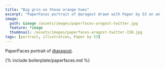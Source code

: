 ```yaml
---
title: "Big grin on those orange hues"
excerpt: "PaperFaces portrait of @aragost drawn with Paper by 53 on an iPad."
image: 
  path: &image /assets/images/paperfaces-aragost-twitter.jpg 
  feature: *image
  thumbnail: /assets/images/paperfaces-aragost-twitter-150.jpg
tags: [portrait, illustration, Paper by 53]
---
```


PaperFaces portrait of [@aragost](https://twitter.com/aragost).

{% include boilerplate/paperfaces.md %}
